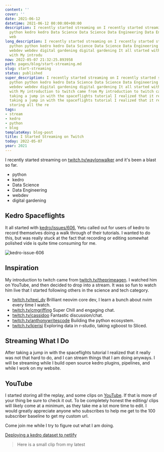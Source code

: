 ```yaml
---
content: ''
cover: ''
date: 2021-06-12
datetime: 2021-06-12 00:00:00+00:00
description: I recently started streaming on I recently started streaming on python
  python kedro kedro Data Science Data Science Data Engineering Data Engineering webdev
  web
long_description: I recently started streaming on I recently started streaming on
  python python kedro kedro Data Science Data Science Data Engineering Data Engineering
  webdev webdev digital gardening digital gardening It all started with It all started
  with My introdu
now: 2022-05-07 21:32:25.893958
path: pages/blog/start-streaming.md
slug: start-streaming
status: published
super_description: I recently started streaming on I recently started streaming on
  python python kedro kedro Data Science Data Science Data Engineering Data Engineering
  webdev webdev digital gardening digital gardening It all started with It all started
  with My introduction to twitch came from My introduction to twitch came from After
  taking a jump in with the spaceflights tutorial I realized that it really After
  taking a jump in with the spaceflights tutorial I realized that it really I started
  storing all the re
tags:
- stream
- kedro
- python
- blog
templateKey: blog-post
title: I Started Streaming on Twitch
today: 2022-05-07
year: 2021
---
```


I recently started streaming on
[twitch.tv/waylonwalker](https://www.twitch.tv/waylonwalker) and it's been a
blast so far.

* python
* kedro
* Data Science
* Data Engineering
* webdev
* digital gardening

## Kedro Spaceflights

It all started with
[kedro/issues/606](https://github.com/quantumblacklabs/kedro/issues/606), Yetu
called out for users of kedro to record themselves doing a walk through of
their tutorials.  I wanted to do this, but was really stuck at the fact that
recording or editing somewhat polished vide is quite time consuming for me.

![kedro-issue-606](https://images.waylonwalker.com/kedro-issue-606.png)

## Inspiration

My introduction to twitch came from
[twitch.tv/theprimeagen](https://twitch.tv/theprimeagen). I watched him on
YouTube, and then decided to drop into a stream.  It was so fun to watch him
live that I started following others in the science and tech category.

* [twitch.tv/teej_dv](https://www.twitch.tv/teej_dv) Brilliant neovim core dev, I learn a bunch about nvim every time I watch.
* [twitch.tv/cmgriffing](https://www.twitch.tv/cmgriffing) Super Chill and engaging chat.
* [twitch.tv/cassidoo](https://www.twitch.tv/cassidoo) Fantastic discussion/chat.
* [twitch.tv/anthonywritescode](https://www.twitch.tv/anthonywritescode) Building the python ecosystem.
* [twitch.tv/kierisi](https://www.twitch.tv/kierisi) Exploring data in r-studio, taking xgboost to Sliced.

## Streaming What I Do

After taking a jump in with the spaceflights tutorial I realized that it really
was not that hard to do, and I can stream things that I am doing anyways.  I
will be streaming while I build open source kedro plugins, pipelines, and while
I work on my website.

## YouTube

I started storing all the replay, and some clips on
[YouTube](https://www.youtube.com/channel/UChoRUssc5HoO-xQ9hUKZ1mA).  If that
is more of your thing be sure to check it out.  To be completely honest the  editing/ clips will likely come at a minimum, as they take me a lot more time to edit.  I would greatly appreciate
anyone who subscribes to help me get to the 100 subscriber baseline to get my
custom url.


Come join me while I try to figure out what I am doing.


[Deploying a kedro dataset to netlify](https://youtu.be/55g8FQr0kgA)

> Here is a small clip from my latest